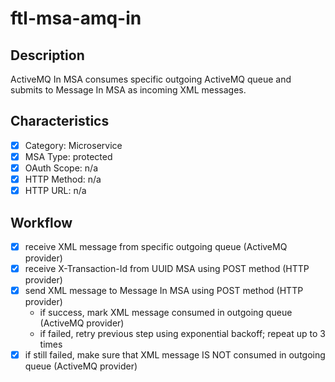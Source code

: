 # ftl-msa-amq-in

## Description

ActiveMQ In MSA consumes specific outgoing ActiveMQ queue
and submits to Message In MSA as incoming XML messages.

## Characteristics

- [x] Category: Microservice
- [x] MSA Type: protected
- [x] OAuth Scope: n/a
- [x] HTTP Method: n/a
- [x] HTTP URL: n/a

## Workflow

- [x] receive XML message from specific outgoing queue (ActiveMQ provider)
- [x] receive X-Transaction-Id from UUID MSA using POST method (HTTP provider)
- [x] send XML message to Message In MSA using POST method (HTTP provider)
  * if success, mark XML message consumed in outgoing queue (ActiveMQ provider)
  * if failed, retry previous step using exponential backoff; repeat up to 3 times
- [x] if still failed, make sure that XML message IS NOT consumed in outgoing queue (ActiveMQ provider)
